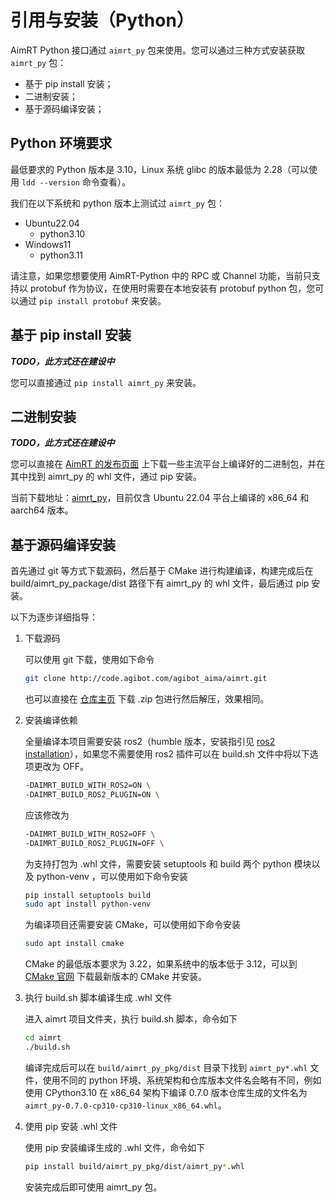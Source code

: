 # 引用与安装（Python）

AimRT Python 接口通过 `aimrt_py` 包来使用。您可以通过三种方式安装获取 `aimrt_py` 包：

- 基于 pip install 安装；
- 二进制安装；
- 基于源码编译安装；

## Python 环境要求

最低要求的 Python 版本是 3.10，Linux 系统 glibc 的版本最低为 2.28（可以使用 `ldd --version` 命令查看）。

我们在以下系统和 python 版本上测试过 `aimrt_py` 包：

- Ubuntu22.04
  - python3.10
- Windows11
  - python3.11

<!-- - Ubuntu22.04
  - python3.10
  - python3.11
  - python3.12
- Windows11
  - python3.10
  - python3.11
  - python3.12 -->

请注意，如果您想要使用 AimRT-Python 中的 RPC 或 Channel 功能，当前只支持以 protobuf 作为协议，在使用时需要在本地安装有 protobuf python 包，您可以通过 `pip install protobuf` 来安装。

## 基于 pip install 安装

***TODO，此方式还在建设中***

您可以直接通过 `pip install aimrt_py` 来安装。

## 二进制安装

***TODO，此方式还在建设中***

您可以直接在 [AimRT 的发布页面](https://code.agibot.com/agibot_aima/aimrt) 上下载一些主流平台上编译好的二进制包，并在其中找到 aimrt_py 的 whl 文件，通过 pip 安装。

当前下载地址：[aimrt_py](https://file.agibot.com/aimrt_py/e7680395c305ac0333b6f2dabcd03c8269544d03)，目前仅含 Ubuntu 22.04 平台上编译的 x86_64 和 aarch64 版本。

## 基于源码编译安装

首先通过 git 等方式下载源码，然后基于 CMake 进行构建编译，构建完成后在 build/aimrt_py_package/dist 路径下有 aimrt_py 的 whl 文件，最后通过 pip 安装。

以下为逐步详细指导：

1. 下载源码

   可以使用 git 下载，使用如下命令

   ```bash
   git clone http://code.agibot.com/agibot_aima/aimrt.git
   ```

   也可以直接在 [仓库主页](https://code.agibot.com/agibot_aima/aimrt) 下载 .zip 包进行然后解压，效果相同。

2. 安装编译依赖

   全量编译本项目需要安装 ros2（humble 版本，安装指引见 [ros2 installation](https://docs.ros.org/en/humble/Installation.html)），如果您不需要使用 ros2 插件可以在 build.sh 文件中将以下选项更改为 OFF。

   ```bash
   -DAIMRT_BUILD_WITH_ROS2=ON \
   -DAIMRT_BUILD_ROS2_PLUGIN=ON \
   ```

   应该修改为

    ```bash
    -DAIMRT_BUILD_WITH_ROS2=OFF \
    -DAIMRT_BUILD_ROS2_PLUGIN=OFF \
    ```

   为支持打包为 .whl 文件，需要安装 setuptools 和 build 两个 python 模块以及 python-venv ，可以使用如下命令安装

    ```bash
    pip install setuptools build
    sudo apt install python-venv
    ```

    为编译项目还需要安装 CMake，可以使用如下命令安装

    ```bash
    sudo apt install cmake
    ```

    CMake 的最低版本要求为 3.22，如果系统中的版本低于 3.12，可以到 [CMake 官网](https://cmake.org/download/) 下载最新版本的 CMake 并安装。

3. 执行 build.sh 脚本编译生成 .whl 文件

    进入 aimrt 项目文件夹，执行 build.sh 脚本，命令如下

    ```bash
    cd aimrt
    ./build.sh
    ```

    编译完成后可以在 `build/aimrt_py_pkg/dist` 目录下找到 `aimrt_py*.whl` 文件，使用不同的 python 环境、系统架构和仓库版本文件名会略有不同，例如使用 CPython3.10 在 x86_64 架构下编译 0.7.0 版本仓库生成的文件名为 `aimrt_py-0.7.0-cp310-cp310-linux_x86_64.whl`。

4. 使用 pip 安装 .whl 文件

    使用 pip 安装编译生成的 .whl 文件，命令如下

    ```bash
    pip install build/aimrt_py_pkg/dist/aimrt_py*.whl
    ```

    安装完成后即可使用 aimrt_py 包。
